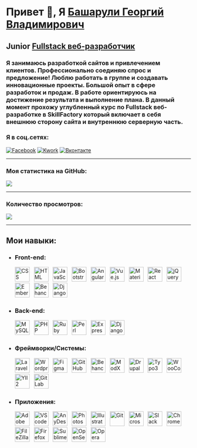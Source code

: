 # Привет 👋, Я [Башарули Георгий Владимирович](https://github.com/smart-skill/)
## Junior <u>__Fullstack веб-разработчик__</u>
### Я занимаюсь разработкой сайтов и привлечением клиентов. Профессионально соединяю спрос и предложение! Люблю работать в группе и создавать инновационные проекты. Большой опыт в сфере разработок и продаж. В работе ориентируюсь на достижение результата и выполнение плана. В данный момент прохожу углубленный курс по Fullstack веб-разработке в SkillFactory который включает в себя внешнюю сторону сайта и внутреннюю серверную часть.

### Я в соц.сетях:
<div id="badges">
  <a href="https://www.facebook.com/g.basharuli/"><img src="https://img.shields.io/badge/Facebook-blue?style=for-the-badge&logo=facebook&logoColor=white" alt="Facebook"/></a>
  <a href="https://kwork.ru/user/gaga-dev"><img src="https://img.shields.io/badge/Kwork-yellow?style=for-the-badge&logo=kwork&logoColor=white" alt="Kwork"/></a>
  <a href="https://vk.com/georka"><img src="https://img.shields.io/badge/Вконтакте-blue?style=for-the-badge&logo=twitter&logoColor=white" alt="Вконтакте"/></a>
</div>

---
### Моя статистика на GitHub:
[![](https://github-readme-stats.vercel.app/api?username=smart-skill)](https://github.com/smart-skill/smart-skill)

---

### Количество просмотров:
![](https://komarev.com/ghpvc/?username=smart-skill)

---

## __Мои навыки:__
* ### __Front-end:__
  <div>
    <img src="https://github.com/smart-skill/smart-skill/blob/main/assets/icons/front-end/css3.png" title="CSS3" alt="CSS" width="40" height="40"/> &nbsp;
    <img src="https://github.com/smart-skill/smart-skill/blob/main/assets/icons/front-end/html5.png" title="HTML5" alt="HTML" width="40" height="40"/> &nbsp;
    <img src="https://github.com/smart-skill/smart-skill/blob/main/assets/icons/front-end/javascript.png" title="JavaScript" alt="JavaScript" width="40" height="40"/> &nbsp;
    <img src="https://github.com/smart-skill/smart-skill/blob/main/assets/icons/front-end/bootstrap.png" title="Bootstrap" alt="Bootstrap" width="40" height="40"/> &nbsp;
    <img src="https://github.com/smart-skill/smart-skill/blob/main/assets/icons/front-end/angularjs.png" title="AngularJS" alt="AngularJS" width="40" height="40"/> &nbsp;
    <img src="https://github.com/smart-skill/smart-skill/blob/main/assets/icons/front-end/vuejs.png" title="Vue.js" alt="Vue.js" width="40" height="40"/> &nbsp;
    <img src="https://github.com/smart-skill/smart-skill/blob/main/assets/icons/front-end/materialui.png" title="Material UI" alt="Material UI" width="40" height="40"/> &nbsp;
    <img src="https://github.com/smart-skill/smart-skill/blob/main/assets/icons/front-end/react.png" title="React" alt="React" width="40" height="40"/> &nbsp;
    <img src="https://github.com/smart-skill/smart-skill/blob/main/assets/icons/front-end/jquery.png" title="jQuery" alt="jQuery" width="40" height="40"/> &nbsp;
    <img src="https://github.com/smart-skill/smart-skill/blob/main/assets/icons/front-end/ember.png" title="Ember" alt="Ember" width="" height="40"/> &nbsp;
    <img src="https://github.com/smart-skill/smart-skill/blob/main/assets/icons/framework-systems/behance.png" title="Behance" alt="Behance" width="" height="40"/> &nbsp;
    <img src="https://github.com/smart-skill/smart-skill/blob/main/assets/icons/front-end/django.png" title="Django" alt="Django" width="" height="40"/>
  </div>

* ### __Back-end:__
  <div>
    <img src="https://github.com/smart-skill/smart-skill/blob/main/assets/icons/back-end/mysql.png" title="MySQL" alt="MySQL" width="40" height="40"/> &nbsp;
    <img src="https://github.com/smart-skill/smart-skill/blob/main/assets/icons/back-end/php.png" title="PHP" alt="PHP" width="40" height="40"/> &nbsp;
    <img src="https://github.com/smart-skill/smart-skill/blob/main/assets/icons/back-end/ruby.png" title="Ruby" alt="Ruby" width="40" height="40"/> &nbsp;
    <img src="https://github.com/smart-skill/smart-skill/blob/main/assets/icons/back-end/perl.png" title="Perl" alt="Perl" width="40" height="40"/> &nbsp;
    <img src="https://github.com/smart-skill/smart-skill/blob/main/assets/icons/back-end/express.png" title="Express.JS" alt="Express" width="" height="40"/> &nbsp;
    <img src="https://github.com/smart-skill/smart-skill/blob/main/assets/icons/back-end/django.png" title="Django" alt="Django" width="" height="40"/>
  </div>

* ### __Фреймворки/Системы:__
  <div>
    <img src="https://github.com/smart-skill/smart-skill/blob/main/assets/icons/framework-systems/laravel.png" title="Laravel" alt="Laravel" width="40" height="40"/> &nbsp;
    <img src="https://github.com/smart-skill/smart-skill/blob/main/assets/icons/framework-systems/wordpress.png" title="Wordpress" alt="Wordpress" width="40" height="40"/> &nbsp;
    <img src="https://github.com/smart-skill/smart-skill/blob/main/assets/icons/framework-systems/figma.png" title="Figma" alt="Figma" width="40" height="40"/> &nbsp;
    <img src="https://github.com/smart-skill/smart-skill/blob/main/assets/icons/framework-systems/github.png" title="GitHub" alt="GitHub" width="40" height="40"/> &nbsp;
    <img src="https://github.com/smart-skill/smart-skill/blob/main/assets/icons/framework-systems/behance.png" title="Behance" alt="Behance" width="40" height="40"/> &nbsp;
    <img src="https://github.com/smart-skill/smart-skill/blob/main/assets/icons/framework-systems/modx.png" title="ModX" alt="ModX" width="40" height="40"/> &nbsp;
    <img src="https://github.com/smart-skill/smart-skill/blob/main/assets/icons/framework-systems/drupal.png" title="Drupal" alt="Drupal" width="40" height="40"/> &nbsp;
    <img src="https://github.com/smart-skill/smart-skill/blob/main/assets/icons/framework-systems/typo3.png" title="Typo3" alt="Typo3" width="40" height="40"/> &nbsp;
    <img src="https://github.com/smart-skill/smart-skill/blob/main/assets/icons/framework-systems/woocommerce.png" title="WooCommerce" alt="WooCommerce" width="" height="40"/> &nbsp;
    <img src="https://github.com/smart-skill/smart-skill/blob/main/assets/icons/framework-systems/yii.png" title="YII 2" alt="YII 2" width="40" height="40"/> &nbsp;
    <img src="https://github.com/smart-skill/smart-skill/blob/main/assets/icons/framework-systems/gitlab.png" title="GitLab" alt="GitLab" width="40" height="40"/>
  </div>

* ### __Приложения:__
  <div>
    <img src="https://github.com/smart-skill/smart-skill/blob/main/assets/icons/applications/aftereffects.png" title="Adobe After Effects" alt="Adobe After Effects" width="40" height="40"/> &nbsp;
    <img src="https://github.com/smart-skill/smart-skill/blob/main/assets/icons/applications/vscode.png" title="VScode" alt="VScode" width="40" height="40"/> &nbsp;
    <img src="https://github.com/smart-skill/smart-skill/blob/main/assets/icons/applications/anydesk.png" title="AnyDesk" alt="AnyDesk" width="40" height="40"/> &nbsp;
    <img src="https://github.com/smart-skill/smart-skill/blob/main/assets/icons/applications/photoshop.png" title="Photoshop" alt="Photoshop" width="40" height="40"/> &nbsp;
    <img src="https://github.com/smart-skill/smart-skill/blob/main/assets/icons/applications/illustrator.png" title="Illustrator" alt="Illustrator" width="40" height="40"/> &nbsp;
    <img src="https://github.com/smart-skill/smart-skill/blob/main/assets/icons/applications/git.png" title="Git" alt="Git" width="" height="40"/> &nbsp;
    <img src="https://github.com/smart-skill/smart-skill/blob/main/assets/icons/applications/office.png" title="Microsoft Office" alt="Microsoft Office" width="" height="40"/> &nbsp;
    <img src="https://github.com/smart-skill/smart-skill/blob/main/assets/icons/applications/slack.png" title="Slack" alt="Slack" width="40" height="40"/> &nbsp;
    <img src="https://github.com/smart-skill/smart-skill/blob/main/assets/icons/applications/chrome.png" title="Chrome" alt="Chrome" width="40" height="40"/> &nbsp;
    <img src="https://github.com/smart-skill/smart-skill/blob/main/assets/icons/applications/filezilla.png" title="FileZilla" alt="FileZilla" width="40" height="40"/> &nbsp;
    <img src="https://github.com/smart-skill/smart-skill/blob/main/assets/icons/applications/firefox.png" title="Firefox" alt="Firefox" width="40" height="40"/> &nbsp;
    <img src="https://github.com/smart-skill/smart-skill/blob/main/assets/icons/applications/sublime-text.png" title="Sublime-Text" alt="Sublime-Text" width="40" height="40"/> &nbsp;
    <img src="https://github.com/smart-skill/smart-skill/blob/main/assets/icons/applications/openserver.png" title="Open Server" alt="OpenServer" width="40" height="40"/> &nbsp;
    <img src="https://github.com/smart-skill/smart-skill/blob/main/assets/icons/applications/opera.png" title="Slack" alt="Opera" width="40" height="40"/>
  </div>